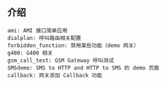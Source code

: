 ## 介绍

	ami: AMI 接口简单应用
	dialplan: 呼叫路由相关配置
	forbidden_function: 禁用某些功能（demo 网关）
	g400: G400 相关
	gsm_call_test: GSM Gateway 呼叫测试
	SMSdemo: SMS to HTTP and HTTP to SMS 的 demo 页面
	callback: 网关添加 Callback 功能
